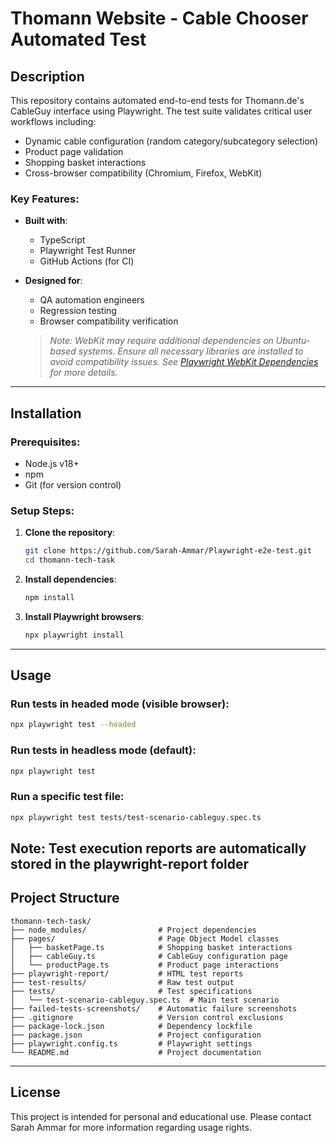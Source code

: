 
# Thomann Website - Cable Chooser Automated Test

## Description
This repository contains automated end-to-end tests for Thomann.de's CableGuy interface using Playwright. The test suite validates critical user workflows including:

- Dynamic cable configuration (random category/subcategory selection)
- Product page validation
- Shopping basket interactions
- Cross-browser compatibility (Chromium, Firefox, WebKit)

### Key Features:
- **Built with**:
  - TypeScript
  - Playwright Test Runner
  - GitHub Actions (for CI)

- **Designed for**:
  - QA automation engineers
  - Regression testing
  - Browser compatibility verification
  
  > *Note: WebKit may require additional dependencies on Ubuntu-based systems. Ensure all necessary libraries are installed to avoid compatibility issues. See [Playwright WebKit Dependencies](https://playwright.dev/docs/browsers#installing-browsers) for more details.*
---

## Installation

### Prerequisites:
- Node.js v18+
- npm
- Git (for version control)

### Setup Steps:
1. **Clone the repository**:
   ```bash
   git clone https://github.com/Sarah-Ammar/Playwright-e2e-test.git
   cd thomann-tech-task
   ```

2. **Install dependencies**:
   ```bash
   npm install
   ```

3. **Install Playwright browsers**:
   ```bash
   npx playwright install
   ```

---

## Usage

### Run tests in **headed mode** (visible browser):
```bash
npx playwright test --headed
```

### Run tests in **headless mode** (default):
```bash
npx playwright test
```

### Run a **specific test file**:
```bash
npx playwright test tests/test-scenario-cableguy.spec.ts
```
Note: Test execution reports are automatically stored in the playwright-report folder
---

## Project Structure

```
thomann-tech-task/
├── node_modules/                # Project dependencies
├── pages/                       # Page Object Model classes
│   ├── basketPage.ts            # Shopping basket interactions
│   ├── cableGuy.ts              # CableGuy configuration page
│   └── productPage.ts           # Product page interactions
├── playwright-report/           # HTML test reports
├── test-results/                # Raw test output
├── tests/                       # Test specifications
│   └── test-scenario-cableguy.spec.ts  # Main test scenario
├── failed-tests-screenshots/    # Automatic failure screenshots
├── .gitignore                   # Version control exclusions
├── package-lock.json            # Dependency lockfile
├── package.json                 # Project configuration
├── playwright.config.ts         # Playwright settings
└── README.md                    # Project documentation
```

---

## License

This project is intended for personal and educational use. Please contact Sarah Ammar for more information regarding usage rights.
